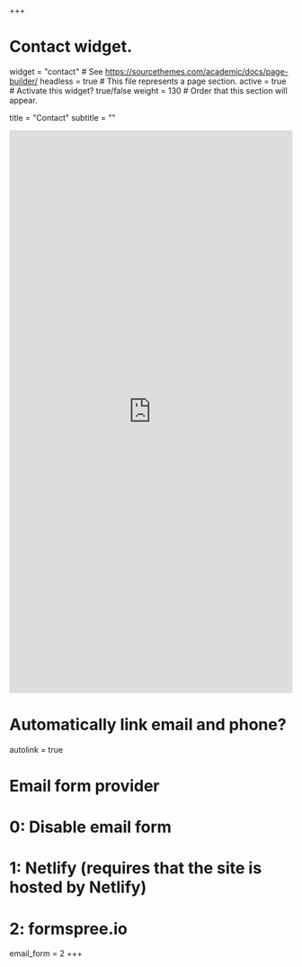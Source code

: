 +++
# Contact widget.
widget = "contact"  # See https://sourcethemes.com/academic/docs/page-builder/
headless = true  # This file represents a page section.
active = true  # Activate this widget? true/false
weight = 130  # Order that this section will appear.

title = "Contact"
subtitle = ""

<iframe src="https://sharpic.youcanbook.me/?noframe=true&skipHeaderFooter=true" id="ycbmiframesharpic" style="width:100%;height:1000px;border:0px;background-color:transparent;" frameborder="0" allowtransparency="true"></iframe>

<script>window.addEventListener && window.addEventListener("message", function(event){if (event.origin === "https://sharpic.youcanbook.me"){document.getElementById("ycbmiframesharpic").style.height = event.data + "px";}}, false);</script>

# Automatically link email and phone?
autolink = true

# Email form provider
#   0: Disable email form
#   1: Netlify (requires that the site is hosted by Netlify)
#   2: formspree.io
email_form = 2
+++

